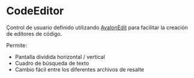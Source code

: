 # CodeEditor

Çontrol de usuario definido utilizando [AvalonEdit](https://github.com/icsharpcode/AvalonEdit) para facilitar la creación de editores de código.

Permite:
* Pantalla dividida horizontal / vertical
* Cuadro de búsqueda de texto
* Cambio fácil entre los diferentes archivos de resalte
